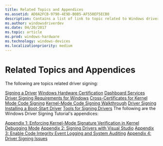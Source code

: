 ```yaml
---
title: Related Topics and Appendices
ms.assetid: AD0A2FCB-9790-4E9D-B0B5-AF550EF5ECB0
description: Contains a list of link to topic related to Windows driver signing.
ms.author: windowsdriverdev
ms.date: 04/20/2017
ms.topic: article
ms.prod: windows-hardware
ms.technology: windows-devices
ms.localizationpriority: medium
---
```


# Related Topics and Appendices


The following are topics related driver signing:

[Signing a Driver](https://msdn.microsoft.com/windows-drivers/develop/signing_a_driver)
[Windows Hardware Certification](http://msdn.microsoft.com/windows/hardware/gg463010.aspx)
[Dashboard Services](https://msdn.microsoft.com/library/windows/hardware/br230803)
[Driver Signing Requirements for Windows](https://msdn.microsoft.com/library/windows/hardware/dn653563)
[Cross-Certificates for Kernel Mode Code Signing](cross-certificates-for-kernel-mode-code-signing.md)
[Kernel-Mode Code Signing Walkthrough](https://msdn.microsoft.com/library/windows/hardware/dn653569)
[Driver Signing](driver-signing.md)
[Installing a Boot-Start Driver](installing-a-boot-start-driver.md)
[Tools for Signing Drivers](https://msdn.microsoft.com/library/windows/hardware/ff552958)
The following are the Windows Driver Signing Tutorial's appendices:

[Appendix 1: Enforcing Kernel-Mode Signature Verification in Kernel Debugging Mode](appendix-1--enforcing-kernel-mode-signature-verification-in-kernel-debugging-mode.md)
[Appendix 2: Signing Drivers with Visual Studio](appendix-2--signing-drivers-with-visual-studio.md)
[Appendix 3: Enable Code Integrity Event Logging and System Auditing](appendix-3--enable-code-integrity-event-logging-and-system-auditing.md)
[Appendix 4: Driver Signing Issues](appendix-4--driver-signing-issues.md)
 

 





